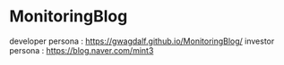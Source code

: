 # MonitoringBlog
developer persona : https://gwagdalf.github.io/MonitoringBlog/ investor persona : https://blog.naver.com/mint3
